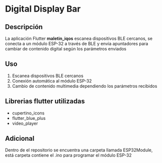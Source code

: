 # Digital Display Bar

## Descripción
La aplicación Flutter **maletin_iqos** escanea dispositivos BLE cercanos, se conecta a un módulo ESP-32 a través de BLE y envia apuntadores para cambiar de contenido digital según los parámetros enviados

## Uso

1. Escanea dispositivos BLE cercanos
2. Conexión automática al módulo ESP-32
3. Cambio de contenido multimedia dependiendo los parámetros recibidos

## Librerias flutter utilizadas

* cupertino_icons
* flutter_blue_plus
* video_player

## Adicional

Dentro de el repositorio se encuentra una carpeta llamada ESP32Module, está carpeta contiene el .ino para programar el módulo ESP-32
